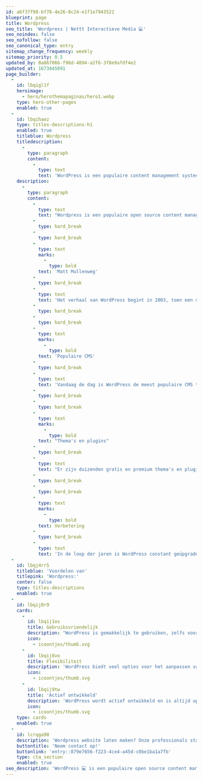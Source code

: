 ```yaml
---
id: a6f37f98-bf78-4e26-8c24-e1f1e7943522
blueprint: page
title: Wordpress
seo_title: 'Wordpress | Nettt Interactieve Media 💻'
seo_noindex: false
seo_nofollow: false
seo_canonical_type: entry
sitemap_change_frequency: weekly
sitemap_priority: 0.5
updated_by: 0a867066-f96d-4094-a2f6-3f8e9afdf4e2
updated_at: 1673445891
page_builder:
  -
    id: lbqigl1f
    heroimage:
      - hero/herothemapaginas/hero1.webp
    type: hero-other-pages
    enabled: true
  -
    id: lbqihaez
    type: titles-descriptions-h1
    enabled: true
    titleblue: Wordpress
    titledescription:
      -
        type: paragraph
        content:
          -
            type: text
            text: 'WordPress is een populaire content management systeem (CMS) dat wordt gebruikt door miljoenen websites over de hele wereld. Het is ontworpen om het gemakkelijk te maken voor mensen om hun eigen website te maken en te beheren, zonder de behoefte aan technische vaardigheden of kennis van code.'
    description:
      -
        type: paragraph
        content:
          -
            type: text
            text: "Wordpress is een populaire open source content management systeem (CMS) dat wordt gebruikt voor het maken en beheren van websites. Het is gemakkelijk te gebruiken en heeft een grote selectie van gratis en betaalde thema's en plug-ins die gebruikers kunnen installeren om hun website te personaliseren en te verbeteren."
          -
            type: hard_break
          -
            type: hard_break
          -
            type: text
            marks:
              -
                type: bold
            text: 'Matt Mullenweg'
          -
            type: hard_break
          -
            type: text
            text: 'Het verhaal van WordPress begint in 2003, toen een man genaamd Matt Mullenweg de software ontwikkelde als een open source alternatief voor het populaire blogging platform Blogger. In de jaren daarna groeide WordPress snel in populariteit en werd het uitgebreid met nieuwe functies en mogelijkheden.'
          -
            type: hard_break
          -
            type: hard_break
          -
            type: text
            marks:
              -
                type: bold
            text: 'Populaire CMS'
          -
            type: hard_break
          -
            type: text
            text: 'Vandaag de dag is WordPress de meest populaire CMS ter wereld, met meer dan 60 miljoen websites die erop draaien. Het is bijzonder populair onder bloggers, kleine bedrijven en freelancers, vanwege de gemakkelijke gebruikersinterface en de talloze opties voor het aanpassen van het uiterlijk en de functionaliteit van een website.'
          -
            type: hard_break
          -
            type: hard_break
          -
            type: text
            marks:
              -
                type: bold
            text: "Thema's en plugins"
          -
            type: hard_break
          -
            type: text
            text: "Er zijn duizenden gratis en premium thema's en plugins beschikbaar voor WordPress, wat betekent dat gebruikers hun website kunnen aanpassen om aan hun specifieke behoeften te voldoen. Dit maakt het ook een geweldige keuze voor web developers die op zoek zijn naar een flexibel platform om mee te werken."
          -
            type: hard_break
          -
            type: hard_break
          -
            type: text
            marks:
              -
                type: bold
            text: Verbetering
          -
            type: hard_break
          -
            type: text
            text: 'In de loop der jaren is WordPress constant geüpgraded en verbeterd, en het blijft een populaire keuze voor mensen die een professionele website willen maken zonder veel technische kennis of moeite te hoeven doen. Het is duidelijk dat WordPress een belangrijke speler is geworden in de wereld van het webontwerp en blijft dat ook in de toekomst.'
  -
    id: lbqj4rr5
    titleblue: 'Voordelen van'
    titlepink: 'Wordpress:'
    center: false
    type: titles-descriptions
    enabled: true
  -
    id: lbqij0r9
    cards:
      -
        id: lbqij1os
        title: Gebruiksvriendelijk
        description: "WordPress is gemakkelijk te gebruiken, zelfs voor mensen zonder technische kennis of ervaring met webdesign. Het heeft een duidelijke en eenvoudige interface waarmee gebruikers gemakkelijk nieuwe pagina's en berichten kunnen toevoegen en aanpassen."
        icon:
          - icoontjes/thumb.svg
      -
        id: lbqij8vo
        title: Flexibiliteit
        description: 'WordPress biedt veel opties voor het aanpassen van het uiterlijk en de functionaliteit van een website. Gebruikers kunnen kiezen uit verschillende themes en plugins om hun website aan te passen aan hun wensen.'
        icon:
          - icoontjes/thumb.svg
      -
        id: lbqij9tw
        title: 'Actief ontwikkeld'
        description: 'WordPress wordt actief ontwikkeld en is altijd up-to-date met de nieuwste technologieën en trends. Dit betekent dat gebruikers kunnen rekenen op regelmatige updates en nieuwe functies. Bovendien is er een actief gebruikersgemeenschap die ondersteuning biedt en hulp biedt bij het oplossen van problemen.'
        icon:
          - icoontjes/thumb.svg
    type: cards
    enabled: true
  -
    id: lcrqga98
    description: 'Wordpress website laten maken? Onze professionals staan voor u klaar!'
    buttontitle: 'Neem contact op!'
    buttonlink: 'entry::879e7656-f223-4ce4-a45d-c0be1ba1a7fb'
    type: cta_section
    enabled: true
seo_description: 'WordPress 💻 is een populaire open source content management systeem (CMS). Wordpress website laten maken? Onze professionals staan voor u klaar! 🚀'
---
```

